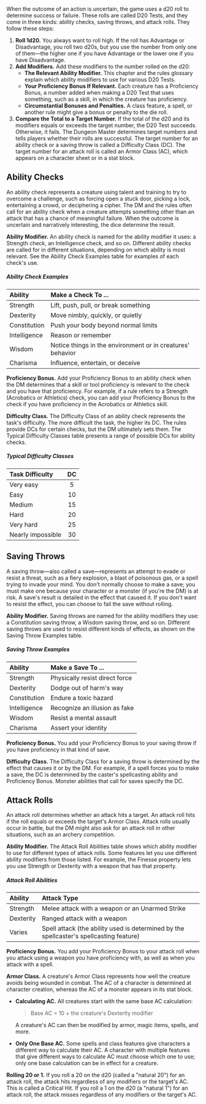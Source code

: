 




When the outcome of an action is uncertain, the game uses a d20 roll to determine success or failure. These rolls are called D20 Tests, and they come in three kinds: ability checks, saving throws, and attack rolls. They follow these steps:

1. **Roll 1d20.** You always want to roll high. If the roll has Advantage or Disadvantage, you roll two d20s, but you use the number from only one of them—the higher one if you have Advantage or the lower one if you have Disadvantage.
2. **Add Modifiers.** Add these modifiers to the number rolled on the d20:
   - **The Relevant Ability Modifier.** This chapter and the rules glossary explain which ability modifiers to use for various D20 Tests.
   - **Your Proficiency Bonus If Relevant.** Each creature has a Proficiency Bonus, a number added when making a D20 Test that uses something, such as a skill, in which the creature has proficiency.
   - **Circumstantial Bonuses and Penalties.** A class feature, a spell, or another rule might give a bonus or penalty to the die roll.
3. **Compare the Total to a Target Number.** If the total of the d20 and its modifiers equals or exceeds the target number, the D20 Test succeeds. Otherwise, it fails. The Dungeon Master determines target numbers and tells players whether their rolls are successful. The target number for an ability check or a saving throw is called a Difficulty Class (DC). The target number for an attack roll is called an Armor Class (AC), which appears on a character sheet or in a stat block.





## Ability Checks
An ability check represents a creature using talent and training to try to overcome a challenge, such as forcing open a stuck door, picking a lock, entertaining a crowd, or deciphering a cipher. The DM and the rules often call for an ability check when a creature attempts something other than an attack that has a chance of meaningful failure. When the outcome is uncertain and narratively interesting, the dice determine the result.

**Ability Modifier.** An ability check is named for the ability modifier it uses: a Strength check, an Intelligence check, and so on. Different ability checks are called for in different situations, depending on which ability is most relevant. See the Ability Check Examples table for examples of each check's use.

##### Ability Check Examples
| Ability      | Make a Check To ...                                        |
| :----------- | :--------------------------------------------------------- |
| Strength     | Lift, push, pull, or break something                       |
| Dexterity    | Move nimbly, quickly, or quietly                           |
| Constitution | Push your body beyond normal limits                        |
| Intelligence | Reason or remember                                         |
| Wisdom       | Notice things in the environment or in creatures' behavior |
| Charisma     | Influence, entertain, or deceive                           |

**Proficiency Bonus.** Add your Proficiency Bonus to an ability check when the DM determines that a skill or tool proficiency is relevant to the check and you have that proficiency. For example, if a rule refers to a Strength (Acrobatics or Athletics) check, you can add your Proficiency Bonus to the check if you have proficiency in the Acrobatics or Athletics skill.

**Difficulty Class.** The Difficulty Class of an ability check represents the task's difficulty. The more difficult the task, the higher its DC. The rules provide DCs for certain checks, but the DM ultimately sets them. The Typical Difficulty Classes table presents a range of possible DCs for ability checks.

##### Typical Difficulty Classes
| Task Difficulty   | DC  |
| :---------------- | :-: |
| Very easy         |  5  |
| Easy              | 10  |
| Medium            | 15  |
| Hard              | 20  |
| Very hard         | 25  |
| Nearly impossible | 30  |





## Saving Throws
A saving throw—also called a save—represents an attempt to evade or resist a threat, such as a fiery explosion, a blast of poisonous gas, or a spell trying to invade your mind. You don't normally choose to make a save; you must make one because your character or a monster (if you're the DM) is at risk. A save's result is detailed in the effect that caused it. If you don't want to resist the effect, you can choose to fail the save without rolling.

**Ability Modifier.** Saving throws are named for the ability modifiers they use: a Constitution saving throw, a Wisdom saving throw, and so on. Different saving throws are used to resist different kinds of effects, as shown on the Saving Throw Examples table.

##### Saving Throw Examples
| Ability      | Make a Save To ...             |
| :----------- | :----------------------------- |
| Strength     | Physically resist direct force |
| Dexterity    | Dodge out of harm's way        |
| Constitution | Endure a toxic hazard          |
| Intelligence | Recognize an illusion as fake  |
| Wisdom       | Resist a mental assault        |
| Charisma     | Assert your identity           |

**Proficiency Bonus.** You add your Proficiency Bonus to your saving throw if you have proficiency in that kind of save.

**Difficulty Class.** The Difficulty Class for a saving throw is determined by the effect that causes it or by the DM. For example, if a spell forces you to make a save, the DC is determined by the caster's spellcasting ability and Proficiency Bonus. Monster abilities that call for saves specify the DC.





## Attack Rolls
An attack roll determines whether an attack hits a target. An attack roll hits if the roll equals or exceeds the target's Armor Class. Attack rolls usually occur in battle, but the DM might also ask for an attack roll in other situations, such as an archery competition.

**Ability Modifier.** The Attack Roll Abilities table shows which ability modifier to use for different types of attack rolls. Some features let you use different ability modifiers from those listed. For example, the Finesse property lets you use Strength or Dexterity with a weapon that has that property.

##### Attack Roll Abilities

| Ability   | Attack Type                                                                             |
| :-------- | :-------------------------------------------------------------------------------------- |
| Strength  | Melee attack with a weapon or an Unarmed Strike                                         |
| Dexterity | Ranged attack with a weapon                                                             |
| Varies    | Spell attack (the ability used is determined by the spellcaster's spellcasting feature) |

**Proficiency Bonus.** You add your Proficiency Bonus to your attack roll when you attack using a weapon you have proficiency with, as well as when you attack with a spell.

**Armor Class.** A creature's Armor Class represents how well the creature avoids being wounded in combat. The AC of a character is determined at character creation, whereas the AC of a monster appears in its stat block.
- **Calculating AC.** All creatures start with the same base AC calculation:
    
    > Base AC = 10 + the creature's Dexterity modifier
    
    A creature's AC can then be modified by armor, magic items, spells, and more.
- **Only One Base AC.** Some spells and class features give characters a different way to calculate their AC. A character with multiple features that give different ways to calculate AC must choose which one to use; only one base calculation can be in effect for a creature.

**Rolling 20 or 1.** If you roll a 20 on the d20 (called a "natural 20") for an attack roll, the attack hits regardless of any modifiers or the target's AC. This is called a Critical Hit. If you roll a 1 on the d20 (a "natural 1") for an attack roll, the attack misses regardless of any modifiers or the target's AC.